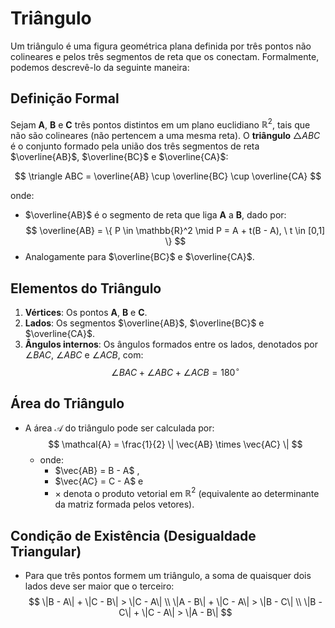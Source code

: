 # Triângulo

Um triângulo é uma figura geométrica plana definida por três pontos não colineares e pelos três segmentos de reta que os conectam. Formalmente, podemos descrevê-lo da seguinte maneira:

## Definição Formal

Sejam **A**, **B** e **C** três pontos distintos em um plano euclidiano $\mathbb{R}^2$, tais que não são colineares (não pertencem a uma mesma reta). O **triângulo** $\triangle ABC$ é o conjunto formado pela união dos três segmentos de reta $\overline{AB}$, $\overline{BC}$ e $\overline{CA}$:

$$
\triangle ABC = \overline{AB} \cup \overline{BC} \cup \overline{CA}
$$

onde:
- $\overline{AB}$ é o segmento de reta que liga **A** a **B**, dado por:
  $$
  \overline{AB} = \{ P \in \mathbb{R}^2 \mid P = A + t(B - A), \ t \in [0,1] \}
  $$
- Analogamente para $\overline{BC}$ e $\overline{CA}$.

## Elementos do Triângulo
1. **Vértices**: Os pontos **A**, **B** e **C**.
2. **Lados**: Os segmentos $\overline{AB}$, $\overline{BC}$ e $\overline{CA}$.
3. **Ângulos internos**: Os ângulos formados entre os lados, denotados por $\angle BAC$, $\angle ABC$ e $\angle ACB$, com:
   $$
   \angle BAC + \angle ABC + \angle ACB = 180^\circ
   $$

## Área do Triângulo
- A área $\mathcal{A}$ do triângulo pode ser calculada por:
$$
\mathcal{A} = \frac{1}{2} \| \vec{AB} \times \vec{AC} \|
$$
    - onde: 
        - $\vec{AB} = B - A$ ,
        - $\vec{AC} = C - A$  e 
        - $\times$  denota o produto vetorial em  $\mathbb{R}^2$  (equivalente ao determinante da matriz formada pelos vetores).

## Condição de Existência (Desigualdade Triangular)
- Para que três pontos formem um triângulo, a soma de quaisquer dois lados deve ser maior que o terceiro:
$$
\|B - A\| + \|C - B\| > \|C - A\| \\
\|A - B\| + \|C - A\| > \|B - C\| \\
\|B - C\| + \|C - A\| > \|A - B\|
$$
